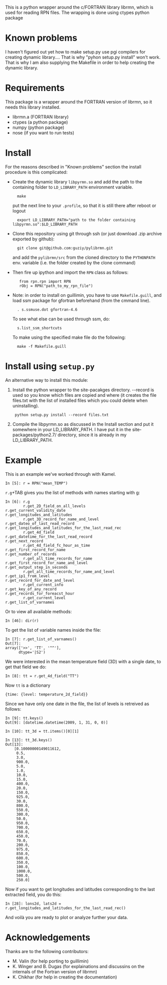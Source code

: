 This is a python wrapper around the c/FORTRAN library librmn, which is used for reading RPN files.
The wrapping is done using ctypes python package


Known problems
=========

I haven't figured out yet how to make setup.py use pgi compilers for creating dynamic library....
That is why "pyhon setup.py install" won't work. That is why I am also supplying the Makefile in order to help creating the dynamic library.

Requirements
==========
This package is a wrapper around the FORTRAN version of librmn, so it needs this library installed.

* librmn.a (FORTRAN library)
* ctypes (a python package)
* numpy (python package)
* nose (if you want to run tests)



Install
=======

For the reasons described in "Known problems" section the install procedure is this complicated:

* Create the dynamic library `libpyrmn.so` and add the path to the containing folder to `LD_LIBRARY_PATH` environment variable.

        make
  
  put the next line to your `.profile`, so that it is still there after reboot or logout
  
        export LD_LIBRARY_PATH="path to the folder containing libpyrmn.so":$LD_LIBRARY_PATH

* Clone this repository using git through ssh (or just download .zip archive exported by github): 

        git clone git@github.com:guziy/pylibrmn.git

  and add the `pylibrmn/src` from the cloned directory to the `PYTHONPATH` env. variable (i.e. the folder created by the clone command)

* Then fire up ipython and import the `RPN` class as follows:
         
         from rpn.rpn import RPN
         rObj = RPN("path_to_my_rpn_file")

* Note: in order to install on guillimin, you have to use `Makefile.guill`, and load ssm package for gfortran beforehand (from the cmmand line).

        . s.ssmuse.dot gfortran-4.6

  To see what else can be used through ssm, do:
        
        s.list_ssm_shortcuts

  To make using the specified make file do the following:
         
        make -f Makefile.guill

Install using `setup.py`
========================

An alternative way to install this module:

1. Install the python wrapper to the site-pacakges directory. --record is used so you know which files are copied
       and where (it creates the file files.txt with the list of installed files which you could delete when uninstalling).

        python setup.py install --record files.txt

2. Compile the libpyrmn.so as discussed in the Install section and put it somewhere in your LD_LIBRARY_PATH.
     I have put it in the site-packages/python2.7/ directory, since it is already in my LD_LIBRARY_PATH.


Example
=======

This is an example we've worked through with Kamel.

    In [5]: r = RPN("mean_TEMP")

`r.g`+TAB gives you the list of methods with names starting with g:
   
    In [6]: r.g
            r.get_2D_field_on_all_levels                          r.get_current_validity_date                           r.get_longitudes_and_latitudes
            r.get_3D_record_for_name_and_level                    r.get_dateo_of_last_read_record                       r.get_longitudes_and_latitudes_for_the_last_read_rec
            r.get_4d_field                                        r.get_datetime_for_the_last_read_record               r.get_next_record
            r.get_4d_field_fc_hour_as_time                        r.get_first_record_for_name                           r.get_number_of_records
            r.get_all_time_records_for_name                       r.get_first_record_for_name_and_level                 r.get_output_step_in_seconds
            r.get_all_time_records_for_name_and_level             r.get_ip1_from_level                                  r.get_record_for_date_and_level
            r.get_current_info                                    r.get_key_of_any_record                               r.get_records_for_foreacst_hour
            r.get_current_level                                   r.get_list_of_varnames


Or to view all available methods:
    
    In [46]: dir(r)
    
To get the list of variable names inside the file:

    In [7]: r.get_list_of_varnames()
    Out[7]:
    array(['>>', 'TT', '^^'],
          dtype='|S2')

We were interested in the mean temperature field (3D) with a single date, to get that field we do:

    In [8]: tt = r.get_4d_field("TT")
    
Now `tt` is a dictionary 
    
    {time: {level: temperature_2d_field}}

Since we have only one date in the file, the list of levels is retreived as follows:

    In [9]: tt.keys()
    Out[9]: [datetime.datetime(2009, 1, 31, 0, 0)]
    
    In [10]: tt_3d = tt.items()[0][1]
    
    In [13]: tt_3d.keys()
    Out[13]:
        [0.10000000149011612,
         0.5,
         3.0,
         900.0,
         5.0,
         1.0,
         10.0,
         15.0,
         400.0,
         20.0,
         150.0,
         925.0,
         30.0,
         800.0,
         550.0,
         300.0,
         50.0,
         950.0,
         700.0,
         650.0,
         450.0,
         70.0,
         200.0,
         975.0,
         850.0,
         600.0,
         350.0,
         100.0,
         1000.0,
         500.0,
         250.0]

Now if you want to get longitudes and latitudes corresponding to the last extracted field, you do this:

    In [28]: lons2d, lats2d = r.get_longitudes_and_latitudes_for_the_last_read_rec()

And voilà you are ready to plot or analyze further your data.

Acknowledgements
=======
Thanks are to the following contributors:
* M. Valin (for help porting to guillimin)
* K. Winger and B. Dugas (for explainations and discussins on the internals of the Fortran version of librmn)
* K. Chikhar (for help in creating the documentation)


    
